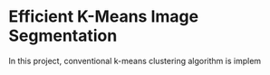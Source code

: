 # Efficient K-Means Image Segmentation

In this project, conventional k-means clustering algorithm is implem
